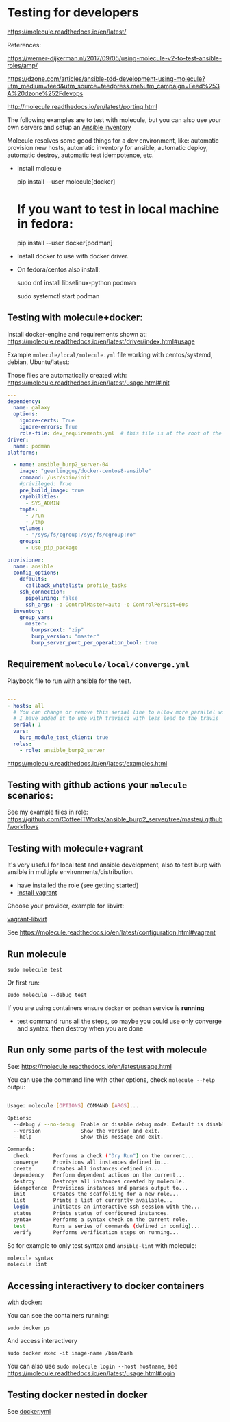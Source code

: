 Testing for developers
======================

https://molecule.readthedocs.io/en/latest/

References:

https://werner-dijkerman.nl/2017/09/05/using-molecule-v2-to-test-ansible-roles/amp/

https://dzone.com/articles/ansible-tdd-development-using-molecule?utm_medium=feed&utm_source=feedpress.me&utm_campaign=Feed%253A%20dzone%252Fdevops

http://molecule.readthedocs.io/en/latest/porting.html

The following examples are to test with molecule, but you can also use your own servers and setup an [Ansible inventory](http://docs.ansible.com/ansible/intro_inventory.html)

Molecule resolves some good things for a dev environment, like: automatic provision new hosts, automatic inventory for ansible, automatic deploy, automatic destroy, automatic test idempotence, etc. 

* Install molecule

    pip install --user molecule[docker]
    # If you want to test in local machine in fedora:
    pip install --user docker[podman]

* Install docker to use with docker driver.

* On fedora/centos also install:

   sudo dnf install libselinux-python podman

  sudo systemctl start podman

Testing with molecule+docker: 
-----------------------------

Install docker-engine and requirements shown at: https://molecule.readthedocs.io/en/latest/driver/index.html#usage

Example `molecule/local/molecule.yml` file working with centos/systemd, debian, Ubuntu/latest: 

Those files are automatically created with: https://molecule.readthedocs.io/en/latest/usage.html#init

```yaml
---
dependency:
  name: galaxy
  options:
    ignore-certs: True
    ignore-errors: True
    role-file: dev_requirements.yml  # this file is at the root of the git project same place as molecule is executed
driver:
  name: podman
platforms:

  - name: ansible_burp2_server-04
    image: "geerlingguy/docker-centos8-ansible"
    command: /usr/sbin/init
    #privileged: True
    pre_build_image: true
    capabilities:
      - SYS_ADMIN
    tmpfs:
      - /run
      - /tmp
    volumes:
      - "/sys/fs/cgroup:/sys/fs/cgroup:ro"
    groups:
      - use_pip_package

provisioner:
  name: ansible
  config_options:
    defaults:
      callback_whitelist: profile_tasks
    ssh_connection:
      pipelining: false
      ssh_args: -o ControlMaster=auto -o ControlPersist=60s
  inventory:
    group_vars:
      master:
        burpsrcext: "zip"
        burp_version: "master"
        burp_server_port_per_operation_bool: true

```

Requirement `molecule/local/converge.yml`
-----------------------------------------

Playbook file to run with ansible for the test.

```yaml

---
- hosts: all
  # You can change or remove this serial line to allow more parallel work
  # I have added it to use with travisci with less load to the travis
  serial: 1
  vars:
    burp_module_test_client: true
  roles:
    - role: ansible_burp2_server
```

https://molecule.readthedocs.io/en/latest/examples.html

Testing with github actions your `molecule` scenarios: 
------------------------------------------------------

See my example files in role: https://github.com/CoffeeITWorks/ansible_burp2_server/tree/master/.github/workflows

Testing with molecule+vagrant
-----------------------------

It's very useful for local test and ansible development, also to test burp with ansible in multiple environments/distribution. 

* have installed the role (see getting started)
* [Install vagrant](https://www.vagrantup.com/docs/installation/)


Choose your provider, example for libvirt: 

[vagrant-libvirt](https://github.com/vagrant-libvirt/vagrant-libvirt)

See https://molecule.readthedocs.io/en/latest/configuration.html#vagrant

Run molecule
------------

```shell
sudo molecule test
```

Or first run:

```shell
sudo molecule --debug test
```

If you are using containers ensure `docker` or `podman` service is **running**

* test command runs all the steps, so maybe you could use only converge and syntax, then destroy when you are done

Run only some parts of the test with molecule
---------------------------------------------

See: https://molecule.readthedocs.io/en/latest/usage.html

You can use the command line with other options, check `molecule --help` outpu: 

```bash

Usage: molecule [OPTIONS] COMMAND [ARGS]...

Options:
  --debug / --no-debug  Enable or disable debug mode. Default is disabled.
  --version             Show the version and exit.
  --help                Show this message and exit.

Commands:
  check        Performs a check ("Dry Run") on the current...
  converge     Provisions all instances defined in...
  create       Creates all instances defined in...
  dependency   Perform dependent actions on the current...
  destroy      Destroys all instances created by molecule.
  idempotence  Provisions instances and parses output to...
  init         Creates the scaffolding for a new role...
  list         Prints a list of currently available...
  login        Initiates an interactive ssh session with the...
  status       Prints status of configured instances.
  syntax       Performs a syntax check on the current role.
  test         Runs a series of commands (defined in config)...
  verify       Performs verification steps on running...
```

So for example to only test syntax and `ansible-lint` with molecule: 

```bash
molecule syntax
molecule lint
```

Accessing interactivery to docker containers
--------------------------------------------

with docker:

You can see the containers running:

```shell
sudo docker ps
```

And access interactivery

```shell
sudo docker exec -it image-name /bin/bash
```

You can also use `sudo molecule login --host hostname`, see https://molecule.readthedocs.io/en/latest/usage.html#login

Testing docker nested in docker
-------------------------------

See [docker.yml](docker.md)
